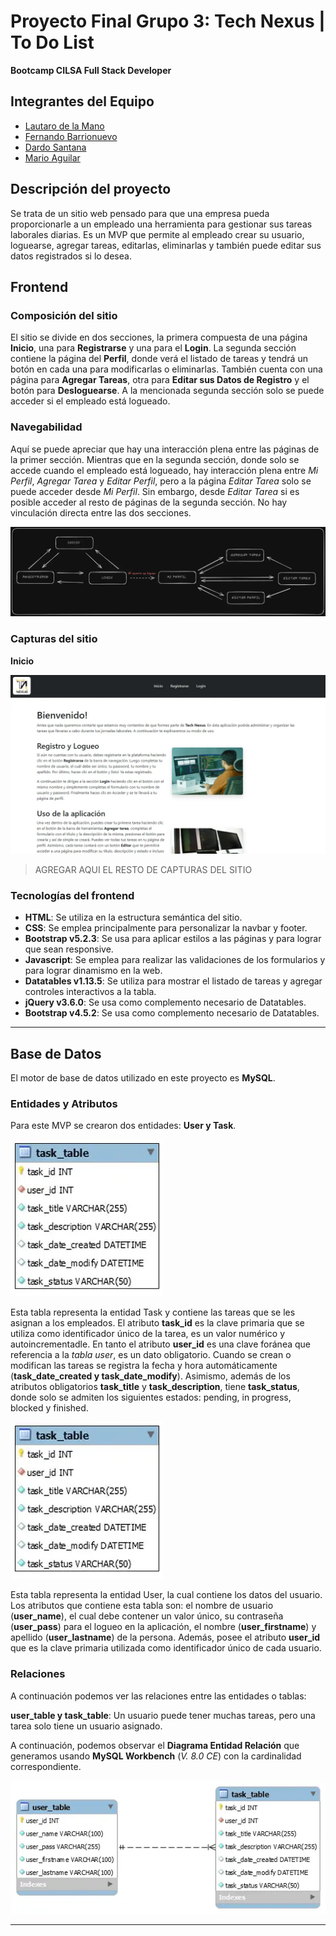 # Proyecto Final Grupo 3: Tech Nexus | To Do List

**Bootcamp CILSA Full Stack Developer**

## Integrantes del Equipo

- [Lautaro de la Mano](https://github.com/Lautidelamano)
- [Fernando Barrionuevo](https://github.com/Rasta0705)
- [Dardo Santana](https://github.com/dardosantana)
- [Mario Aguilar](https://github.com/mario-r-aguilar)

## Descripción del proyecto

Se trata de un sitio web pensado para que una empresa pueda proporcionarle
a un empleado una herramienta para gestionar sus tareas laborales diarias.
Es un MVP que permite al empleado crear su usuario, loguearse, agregar tareas,
editarlas, eliminarlas y también puede editar sus datos registrados si lo desea.

## Frontend

### Composición del sitio

El sitio se divide en dos secciones, la primera compuesta de una página **Inicio**,
una para **Registrarse** y una para el **Login**.
La segunda sección contiene la página del **Perfil**, donde verá el listado de tareas
y tendrá un botón en cada una para modificarlas o eliminarlas. También cuenta con
una página para **Agregar Tareas**, otra para **Editar sus Datos de Registro**
y el botón para **Desloguearse**.
A la mencionada segunda sección solo se puede acceder si el empleado está logueado.

### Navegabilidad

Aquí se puede apreciar que hay una interacción plena entre las páginas de la
primer sección. Mientras que en la segunda sección, donde solo se accede cuando el
empleado está logueado, hay interacción plena entre _Mi Perfil_, _Agregar Tarea_ y
_Editar Perfil_, pero a la página _Editar Tarea_ solo se puede acceder desde _Mi Perfil_.
Sin embargo, desde _Editar Tarea_ si es posible acceder al resto de páginas de la
segunda sección. No hay vinculación directa entre las dos secciones.

![muestra la navegabilidad del sitio, tal cual como se describió en el párrafo anterior](./public/img/proyect-docs/navegabilidad.webp)

### Capturas del sitio

**Inicio**

![muestra una captura de la página de inicio](./public/img/proyect-docs/captura-inicio.webp)

> AGREGAR AQUI EL RESTO DE CAPTURAS DEL SITIO

### Tecnologías del frontend

- **HTML**: Se utiliza en la estructura semántica del sitio.
- **CSS**: Se emplea principalmente para personalizar la navbar y footer.
- **Bootstrap v5.2.3**: Se usa para aplicar estilos a las páginas y para lograr que sean responsive.
- **Javascript**: Se emplea para realizar las validaciones de los formularios y para lograr dinamismo en la web.
- **Datatables v1.13.5**: Se utiliza para mostrar el listado de tareas y agregar controles interactivos a la tabla.
- **jQuery v3.6.0**: Se usa como complemento necesario de Datatables.
- **Bootstrap v4.5.2**: Se usa como complemento necesario de Datatables.

---

## Base de Datos

El motor de base de datos utilizado en este proyecto es **MySQL**.

### Entidades y Atributos

Para este MVP se crearon dos entidades: **User y Task**.

![muestra una captura de la tabla o entidad llamada task y sus atributos](./public/img/proyect-docs/task-table.webp)

Esta tabla representa la entidad Task y contiene las tareas que se les asignan a los empleados.
El atributo **task_id** es la clave primaria que se utiliza como identificador único de la tarea,
es un valor numérico y autoincrementadle. En tanto el atributo **user_id** es una clave foránea que
referencia a la _tabla user_, es un dato obligatorio. Cuando se crean o
modifican las tareas se registra la fecha y hora automáticamente
(**task_date_created y task_date_modify**). Asimismo, además de los
atributos obligatorios **task_title** y **task_description**, tiene **task_status**, donde
solo se admiten los siguientes estados: pending, in progress, blocked y finished.

![muestra una captura de la tabla o entidad llamada user y sus atributos](./public/img/proyect-docs/task-table.webp)

Esta tabla representa la entidad User, la cual contiene los datos del usuario.
Los atributos que contiene esta tabla son: el nombre de usuario (**user_name**), el cual debe
contener un valor único, su contraseña (**user_pass**) para el logueo en la
aplicación, el nombre (**user_firstname**) y apellido (**user_lastname**) de la
persona. Además, posee el atributo **user_id** que es la clave primaria utilizada como identificador
único de cada usuario.

### Relaciones

A continuación podemos ver las relaciones entre las entidades o tablas:

**user_table y task_table**: Un usuario puede tener muchas tareas, pero una tarea solo tiene un usuario asignado.

A continuación, podemos observar el **Diagrama Entidad Relación** que generamos usando **MySQL Workbench** (_V. 8.0 CE_) con la cardinalidad correspondiente.

![muestra una captura del diagrama entidad relación con su cardinalidad](./public/img/proyect-docs/erd.webp)

---
